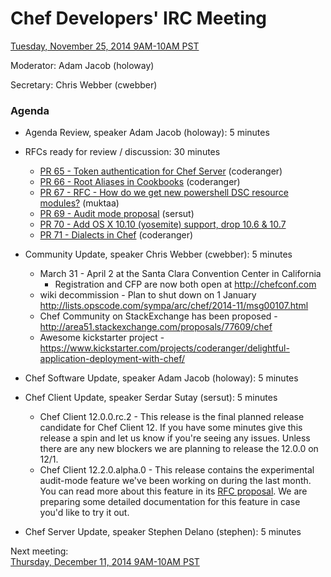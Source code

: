 # Chef Developers' IRC Meeting

[Tuesday, November 25, 2014 9AM-10AM PST](http://www.timeanddate.com/worldclock/fixedtime.html?msg=%23chef-hacking+developers%27+meeting&iso=20141125T12&p1=419&ah=1)

Moderator:  Adam Jacob (holoway)

Secretary:  Chris Webber (cwebber)

### Agenda
* Agenda Review, speaker Adam Jacob (holoway): 5 minutes
* RFCs ready for review / discussion:  30 minutes
  * [PR 65 - Token authentication for Chef Server](https://github.com/opscode/chef-rfc/pull/65) (coderanger)
  * [PR 66 - Root Aliases in Cookbooks](https://github.com/opscode/chef-rfc/pull/66) (coderanger)
  * [PR 67 - RFC - How do we get new powershell DSC resource modules?](https://github.com/opscode/chef-rfc/pull/57) (muktaa)
  * [PR 69 - Audit mode proposal](https://github.com/opscode/chef-rfc/pull/69) (sersut)
  * [PR 70 - Add OS X 10.10 (yosemite) support, drop 10.6 & 10.7](https://github.com/opscode/chef-rfc/pull/70)
  * [PR 71 - Dialects in Chef](https://github.com/opscode/chef-rfc/pull/71) (coderanger)

* Community Update, speaker Chris Webber (cwebber): 5 minutes
  * March 31 - April 2 at the Santa Clara Convention Center in California
    * Registration and CFP are now both open at http://chefconf.com
  * wiki decommission - Plan to shut down on 1 January http://lists.opscode.com/sympa/arc/chef/2014-11/msg00107.html
  * Chef Community on StackExchange has been proposed - http://area51.stackexchange.com/proposals/77609/chef
  * Awesome kickstarter project - https://www.kickstarter.com/projects/coderanger/delightful-application-deployment-with-chef/
* Chef Software Update, speaker Adam Jacob (holoway): 5 minutes
* Chef Client Update, speaker Serdar Sutay (sersut): 5 minutes
  * Chef Client 12.0.0.rc.2 - This release is the final planned release candidate for Chef Client 12. If you have some minutes give this release a spin and let us know if you're seeing any issues. Unless there are any new blockers we are planning to release the 12.0.0 on 12/1.
  * Chef Client 12.2.0.alpha.0 - This release contains the experimental audit-mode feature we've been working on during the last month. You can read more about this feature in its [RFC proposal](https://github.com/opscode/chef-rfc/pull/69). We are preparing some detailed documentation for this feature in case you'd like to try it out.
* Chef Server Update, speaker Stephen Delano (stephen): 5 minutes

Next meeting:  
[Thursday, December 11, 2014 9AM-10AM PST](http://www.timeanddate.com/worldclock/fixedtime.html?msg=%23chef-hacking+developers%27+meeting&iso=20141211T12&p1=419&ah=1)
